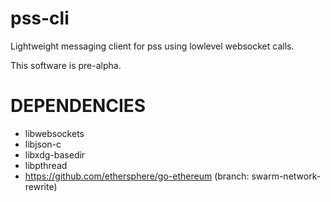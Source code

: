 # pss-cli

Lightweight messaging client for pss using lowlevel websocket calls.

This software is pre-alpha.

# DEPENDENCIES

* libwebsockets
* libjson-c
* libxdg-basedir
* libpthread
* https://github.com/ethersphere/go-ethereum (branch: swarm-network-rewrite)
